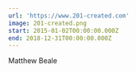 ```yaml
---
url: 'https://www.201-created.com'
image: 201-created.png
start: 2015-01-02T00:00:00.000Z
end: 2018-12-31T00:00:00.000Z
---
```

Matthew Beale
